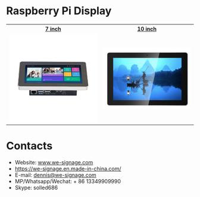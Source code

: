 # Raspberry Pi Display

<table textalign="center">
<tr>
    <th><a href="./specification/raspberrypi-7-inch.jpg">7 inch</a></th>
    <th><a href="./specification/raspberrypi-10-inch.jpg">10 inch</a></th>
</tr>
<tr>
    <td width="33.33%"><a href="./specification/raspberrypi-7-inch.jpg"><img src="../../../Documents/img/main_p_2.jpg" width="100%" height="auto"/></a></td>
    <td width="33.33%"><a href="./specification/raspberrypi-10-inch.jpg"><img src="./img/10-inch.png" width="100%" height="auto"/></a></td>
</tr>
</table>



# Contacts

- Website: www.we-signage.com
- https://we-signage.en.made-in-china.com/
- E-mail: dennis@we-signage.com
- MP/Whatsapp/Wechat: + 86 13349909990
- Skype: solled686
